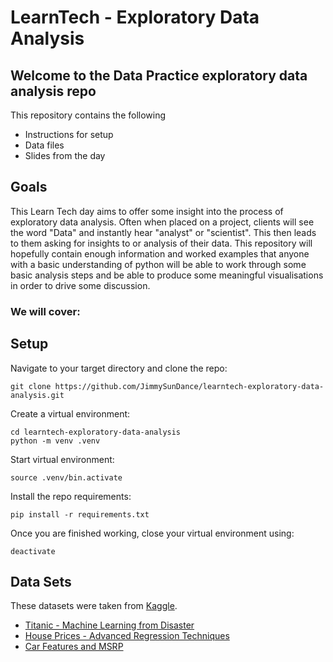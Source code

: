 # LearnTech - Exploratory Data Analysis

## Welcome to the Data Practice exploratory data analysis repo
This repository contains the following
- Instructions for setup
- Data files
- Slides from the day

## Goals
This Learn Tech day aims to offer some insight into the process of exploratory data analysis. Often when placed on a project, clients will see the word "Data" and instantly hear "analyst" or "scientist". This then leads to them asking for insights to or analysis of their data. This repository will hopefully contain enough information and worked examples that anyone with a basic understanding of python will be able to work through some basic analysis steps and be able to produce some meaningful visualisations in order to drive some discussion. 

### We will cover:



## Setup 
Navigate to your target directory and clone the repo:
```
git clone https://github.com/JimmySunDance/learntech-exploratory-data-analysis.git
```
Create a virtual environment:
```
cd learntech-exploratory-data-analysis
python -m venv .venv
```
Start virtual environment:
```
source .venv/bin.activate
```
Install the repo requirements:
```
pip install -r requirements.txt 
```
Once you are finished working, close your virtual environment using:
```
deactivate
```

## Data Sets
These datasets were taken from [Kaggle](https://www.kaggle.com).
- [Titanic - Machine Learning from Disaster](https://www.kaggle.com/competitions/titanic/overview)
- [House Prices - Advanced Regression Techniques](https://www.kaggle.com/competitions/house-prices-advanced-regression-techniques/overview)
- [Car Features and MSRP](https://www.kaggle.com/datasets/CooperUnion/cardataset)
